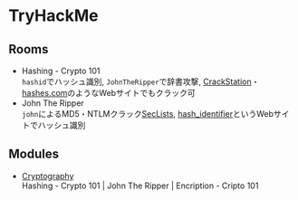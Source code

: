 # TryHackMe
## Rooms
- Hashing - Crypto 101  
  `hashid`でハッシュ識別, `JohnTheRipper`で辞書攻撃, [CrackStation](https://crackstation.net/)・[hashes.com](https://hashes.com/en/decrypt/hash)のようなWebサイトでもクラック可
- John The Ripper  
  `john`によるMD5・NTLMクラック[SecLists](https://github.com/danielmiessler/SecLists), [hash_identifier](https://hashes.com/en/tools/hash_identifier)というWebサイトでハッシュ識別
## Modules
- [Cryptography](https://tryhackme.com/module/cryptography)  
  Hashing - Crypto 101 | John The Ripper | Encription - Cripto 101
